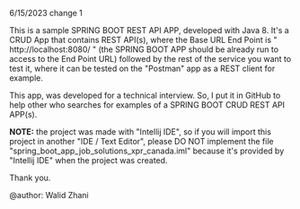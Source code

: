 6/15/2023 change 1

This is a sample SPRING BOOT REST API APP, developed with
Java 8. It's a CRUD App that contains REST API(s), where the
Base URL End Point is " http://localhost:8080/ " 
(the SPRING BOOT APP should be already run to access to 
the End Point URL) followed by the rest of the service
you want to test it, where it can be tested on the "Postman"
app as a REST client for example.

This app, was developed for a technical interview.
So, I put it in GitHub to help other who searches for examples
of a SPRING BOOT CRUD REST API APP(s).

**NOTE:** the project was made with "Intellij IDE", so if you will
import this project in another "IDE / Text Editor", please 
DO NOT implement the file "spring_boot_app_job_solutions_xpr_canada.iml"
because it's provided by "Intellij IDE" when the project was
created.

Thank you.

@author: Walid Zhani
